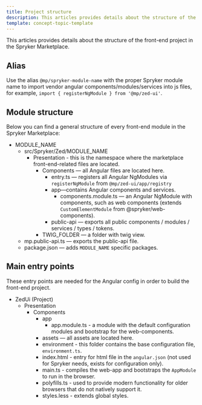```yaml
---
title: Project structure
description: This articles provides details about the structure of the front-end project in the Spryker Marketplace.
template: concept-topic-template
---
```


This articles provides details about the structure of the front-end project in the Spryker Marketplace.


## Alias

Use the alias `@mp/spryker-module-name` with the proper Spryker module name to import vendor angular components/modules/services into js files, for example, `import { registerNgModule } from '@mp/zed-ui'`.

## Module structure

Below you can find a general structure of every front-end module in the Spryker Marketplace:

- MODULE_NAME
  - src/Spryker/Zed/MODULE_NAME
    - Presentation - this is the namespace where the marketplace front-end-related files are located.
      - Components — all Angular files are located here.
        - entry.ts — registers all Angular NgModules via `registerNgModule` from `@mp/zed-ui/app/registry`
        - app—contains Angular components and services.
          - components.module.ts — an Angular NgModule with components, such as web components (extends `CustomElementModule` from @spryker/web-components).
        - public-api — exports all public components / modules / services / types / tokens.
      - TWIG_FOLDER — a folder with twig view.
  - mp.public-api.ts — exports the public-api file.
  - package.json — adds `MODULE_NAME` specific packages.

## Main entry points

These entry points are needed for the Angular config in order to build the front-end project.

- ZedUi (Project)
  - Presentation
    - Components
      - app
        - app.module.ts - a module with the default configuration modules and bootstrap for the web-components.
      - assets — all assets are located here.
      - environment - this folder contains the base configuration file, `environment.ts`.
      - index.html - entry for html file in the `angular.json` (not used for Spryker needs, exists for configuration only).
      - main.ts - compiles the web-app and bootstraps the `AppModule` to run in the browser.
      - polyfills.ts - used to provide modern functionality for older browsers that do not natively support it.
      - styles.less - extends global styles.

